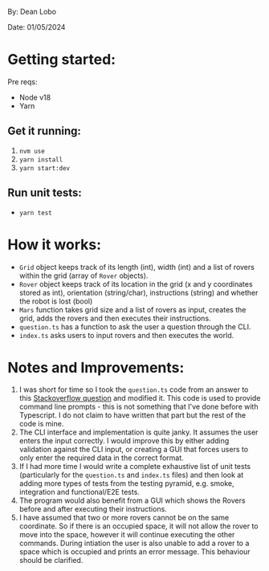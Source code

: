 By: Dean Lobo

Date: 01/05/2024

# Getting started:

Pre reqs:
- Node v18
- Yarn

## Get it running:
1. `nvm use`
2. `yarn install`
3. `yarn start:dev`

## Run unit tests:
- `yarn test`

# How it works:

- `Grid` object keeps track of its length (int), width (int) and a list of rovers within the grid (array of `Rover` objects).
- `Rover` object keeps track of its location in the grid (x and y coordinates stored as int), orientation (string/char), instructions (string) and whether the robot is lost (bool)
- `Mars` function takes grid size and a list of rovers as input, creates the grid, adds the rovers and then executes their instructions.
- `question.ts` has a function to ask the user a question through the CLI.
- `index.ts` asks users to input rovers and then executes the world.


# Notes and Improvements:
1. I was short for time so I took the `question.ts` code from an answer to this [Stackoverflow question](https://stackoverflow.com/questions/33858763/console-input-in-typescript) and modified it. This code is used to provide command line prompts - this is not something that I've done before with Typescript. I do not claim to have written that part but the rest of the code is mine.
2. The CLI interface and implementation is quite janky. It assumes the user enters the input correctly. I would improve this by either adding validation against the CLI input, or creating a GUI that forces users to only enter the required data in the correct format.
3. If I had more time I would write a complete exhaustive list of unit tests (particularly for the `question.ts` and `index.ts` files) and then look at adding more types of tests from the testing pyramid, e.g. smoke, integration and functional/E2E tests.
4. The program would also benefit from a GUI which shows the Rovers before and after executing their instructions.
5. I have assumed that two or more rovers cannot be on the same coordinate. So if there is an occupied space, it will not allow the rover to move into the space, however it will continue executing the other commands. During intiation the user is also unable to add a rover to a space which is occupied and prints an error message. This behaviour should be clarified.